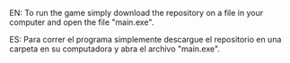 EN: To run the game simply download the repository on a file in your computer and open the file "main.exe".

ES: Para correr el programa simplemente descargue el repositorio en una carpeta en su computadora y abra el archivo "main.exe".